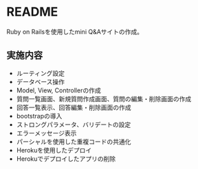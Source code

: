 # README

Ruby on Railsを使用したmini Q&Aサイトの作成。

## 実施内容
* ルーティング設定
* データベース操作
* Model, View, Controllerの作成
* 質問一覧画面、新規質問作成画面、質問の編集・削除画面の作成
* 回答一覧表示、回答編集・削除画面の作成
* bootstrapの導入
* ストロングパラメータ、バリデートの設定
* エラーメッセージ表示
* パーシャルを使用した重複コードの共通化
* Herokuを使用したデプロイ
* Herokuでデプロイしたアプリの削除
